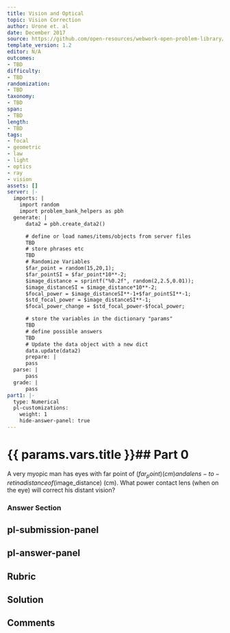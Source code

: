 ```yaml
---
title: Vision and Optical
topic: Vision Correction
author: Urone et. al
date: December 2017
source: https://github.com/open-resources/webwork-open-problem-library/tree/master/Contrib/BrockPhysics/College_Physics_Urone/26.Vision_and_Optical/26-02.Vision_Correction/NU_U17_26_02_011.pg
template_version: 1.2
editor: N/A
outcomes:
- TBD
difficulty:
- TBD
randomization:
- TBD
taxonomy:
- TBD
span:
- TBD
length:
- TBD
tags:
- focal
- geometric
- law
- light
- optics
- ray
- vision
assets: []
server: |-
  imports: |
    import random
    import problem_bank_helpers as pbh
  generate: |
      data2 = pbh.create_data2()

      # define or load names/items/objects from server files
      TBD
      # store phrases etc
      TBD
      # Randomize Variables
      $far_point = random(15,20,1);
      $far_pointSI = $far_point*10**-2;
      $image_distance = sprintf("%0.2f", random(2,2.5,0.01));
      $image_distanceSI = $image_distance*10**-2;
      $focal_power = $image_distanceSI**-1+$far_pointSI**-1;
      $std_focal_power = $image_distanceSI**-1;
      $focal_power_change = $std_focal_power-$focal_power;

      # store the variables in the dictionary "params"
      TBD
      # define possible answers
      TBD
      # Update the data object with a new dict
      data.update(data2)
      prepare: |
      pass
  parse: |
      pass
  grade: |
      pass
part1: |-
  type: Numerical
  pl-customizations:
    weight: 1
    hide-answer-panel: true
---
```


# {{ params.vars.title }}## Part 0 
A very myopic man has eyes with far point of ($far_point) (cm) and a lens-to-retina distance of ($image_distance) (cm). What power contact lens (when on the eye) will correct his distant vision? 


### Answer Section 


## pl-submission-panel 


## pl-answer-panel 


## Rubric 


## Solution 


## Comments 


